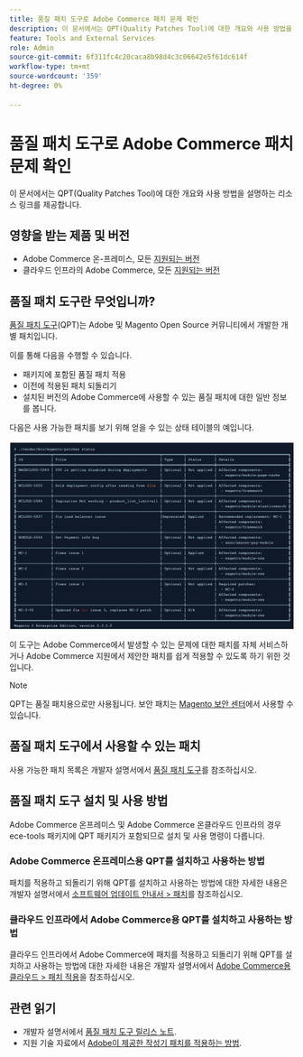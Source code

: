```yaml
---
title: 품질 패치 도구로 Adobe Commerce 패치 문제 확인
description: 이 문서에서는 QPT(Quality Patches Tool)에 대한 개요와 사용 방법을 설명하는 리소스 링크를 제공합니다.
feature: Tools and External Services
role: Admin
source-git-commit: 6f311fc4c20caca8b98d4c3c06642e5f61dc614f
workflow-type: tm+mt
source-wordcount: '359'
ht-degree: 0%

---
```


# 품질 패치 도구로 Adobe Commerce 패치 문제 확인

이 문서에서는 QPT(Quality Patches Tool)에 대한 개요와 사용 방법을 설명하는 리소스 링크를 제공합니다.

## 영향을 받는 제품 및 버전

* Adobe Commerce 온-프레미스, 모든 [지원되는 버전](https://www.adobe.com/content/dam/cc/en/legal/terms/enterprise/pdfs/Adobe-Commerce-Software-Lifecycle-Policy.pdf)
* 클라우드 인프라의 Adobe Commerce, 모든 [지원되는 버전](https://www.adobe.com/content/dam/cc/en/legal/terms/enterprise/pdfs/Adobe-Commerce-Software-Lifecycle-Policy.pdf)

## 품질 패치 도구란 무엇입니까?

[품질 패치 도구](https://github.com/magento/quality-patches)(QPT)는 Adobe 및 Magento Open Source 커뮤니티에서 개발한 개별 패치입니다.

이를 통해 다음을 수행할 수 있습니다.

* 패키지에 포함된 품질 패치 적용
* 이전에 적용된 패치 되돌리기
* 설치된 버전의 Adobe Commerce에 사용할 수 있는 품질 패치에 대한 일반 정보를 봅니다.

다음은 사용 가능한 패치를 보기 위해 얻을 수 있는 상태 테이블의 예입니다.

![Magento_patches_list](/help/assets/tools/status_table.png)

이 도구는 Adobe Commerce에서 발생할 수 있는 문제에 대한 패치를 자체 서비스하거나 Adobe Commerce 지원에서 제안한 패치를 쉽게 적용할 수 있도록 하기 위한 것입니다.

>[!NOTE]
>
>QPT는 품질 패치용으로만 사용됩니다. 보안 패치는 [Magento 보안 센터](https://experienceleague.adobe.com/ko/docs/commerce-operations/release/notes/overview)에서 사용할 수 있습니다.

## 품질 패치 도구에서 사용할 수 있는 패치

사용 가능한 패치 목록은 개발자 설명서에서 [품질 패치 도구](https://experienceleague.adobe.com/tools/commerce-quality-patches/index.html?lang=ko)를 참조하십시오.

## 품질 패치 도구 설치 및 사용 방법

Adobe Commerce 온프레미스 및 Adobe Commerce 온클라우드 인프라의 경우 ece-tools 패키지에 QPT 패키지가 포함되므로 설치 및 사용 명령이 다릅니다.

### Adobe Commerce 온프레미스용 QPT를 설치하고 사용하는 방법

패치를 적용하고 되돌리기 위해 QPT를 설치하고 사용하는 방법에 대한 자세한 내용은 개발자 설명서에서 [소프트웨어 업데이트 안내서 > 패치](https://experienceleague.adobe.com/ko/docs/commerce-operations/tools/quality-patches-tool/usage)를 참조하십시오.

### 클라우드 인프라에서 Adobe Commerce용 QPT를 설치하고 사용하는 방법

클라우드 인프라에서 Adobe Commerce에 패치를 적용하고 되돌리기 위해 QPT를 설치하고 사용하는 방법에 대한 자세한 내용은 개발자 설명서에서 [Adobe Commerce용 클라우드 > 패치 적용](https://experienceleague.adobe.com/ko/docs/commerce-cloud-service/user-guide/develop/upgrade/apply-patches)을 참조하십시오.

## 관련 읽기

* 개발자 설명서에서 [품질 패치 도구 릴리스 노트](https://experienceleague.adobe.com/ko/docs/commerce-operations/tools/quality-patches-tool/release-notes).
* 지원 기술 자료에서 [Adobe이 제공한 작성기 패치를 적용하는 방법](https://experienceleague.adobe.com/ko/docs/commerce-knowledge-base/kb/how-to/how-to-apply-a-composer-patch-provided-by-magento).
